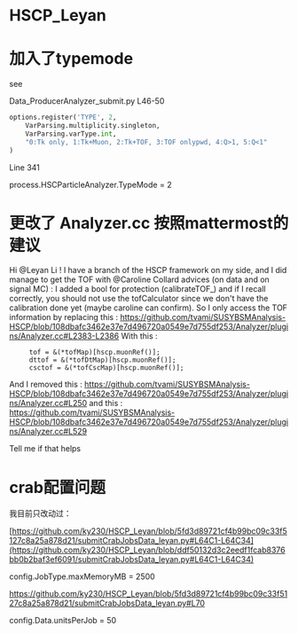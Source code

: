# HSCP_Leyan
 

# 加入了typemode
see 

Data_ProducerAnalyzer_submit.py L46-50

```python
options.register('TYPE', 2,
    VarParsing.multiplicity.singleton,
    VarParsing.varType.int,
    "0:Tk only, 1:Tk+Muon, 2:Tk+TOF, 3:TOF onlypwd, 4:Q>1, 5:Q<1"
) 
```
Line 341

process.HSCParticleAnalyzer.TypeMode = 2


# 更改了 Analyzer.cc 按照mattermost的建议
Hi @Leyan Li  ! I have a branch of the HSCP framework on my side, and I did manage to get the TOF with @Caroline Collard advices (on data and on signal MC) : 
I added a bool for protection (calibrateTOF_) and if I recall correctly, you should not use the tofCalculator since we don't have the calibration done yet (maybe caroline can confirm). So I only access the TOF information by replacing this : https://github.com/tvami/SUSYBSMAnalysis-HSCP/blob/108dbafc3462e37e7d496720a0549e7d755df253/Analyzer/plugins/Analyzer.cc#L2383-L2386
With this :

         tof = &(*tofMap)[hscp.muonRef()];
         dttof = &(*tofDtMap)[hscp.muonRef()];
         csctof = &(*tofCscMap)[hscp.muonRef()];
And I removed this : https://github.com/tvami/SUSYBSMAnalysis-HSCP/blob/108dbafc3462e37e7d496720a0549e7d755df253/Analyzer/plugins/Analyzer.cc#L250
and this : https://github.com/tvami/SUSYBSMAnalysis-HSCP/blob/108dbafc3462e37e7d496720a0549e7d755df253/Analyzer/plugins/Analyzer.cc#L529

Tell me if that helps


# crab配置问题
我目前只改动过：

[https://github.com/ky230/HSCP_Leyan/blob/5fd3d89721cf4b99bc09c33f5127c8a25a878d21/submitCrabJobsData_leyan.py#L64C1-L64C34](https://github.com/ky230/HSCP_Leyan/blob/ddf50132d3c2eedf1fcab8376bb0b2baf3ef6091/submitCrabJobsData_leyan.py#L64C1-L64C34)

config.JobType.maxMemoryMB = 2500


https://github.com/ky230/HSCP_Leyan/blob/5fd3d89721cf4b99bc09c33f5127c8a25a878d21/submitCrabJobsData_leyan.py#L70

config.Data.unitsPerJob = 50




